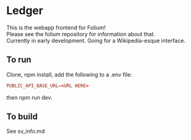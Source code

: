 # Ledger
This is the webapp frontend for Folium!  
Please see the folium repository for information about that.  
Currently in early development. Going for a Wikipedia-esque interface.  

## To run
Clone, npm install, add the following to a .env file:
```conf
PUBLIC_API_BASE_URL=<URL HERE>
```

then npm run dev.


## To build
See sv_info.md

